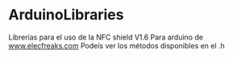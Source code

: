 ArduinoLibraries
================
Librerías para el uso de la NFC shield V1.6 Para arduino de www.elecfreaks.com
Podeís ver los métodos disponibles en el .h
